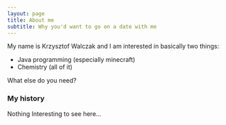 ```yaml
---
layout: page
title: About me
subtitle: Why you'd want to go on a date with me
---
```


My name is Krzysztof Walczak and I am interested in basically two things:

- Java programming (especially minecraft)
- Chemistry (all of it)

What else do you need?

### My history

Nothing Interesting to see here...